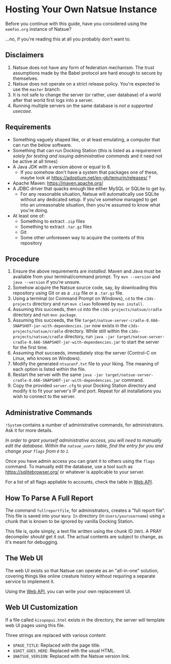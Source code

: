 # Hosting Your Own Natsue Instance

Before you continue with this guide, have you considered using the `eemfoo.org` instance of Natsue?

...no, if you're reading this at all you probably don't want to.

## Disclaimers

1. Natsue does not have any form of federation mechanism. The trust assumptions made by the Babel protocol are hard enough to secure by themselves.
2. Natsue does not operate on a strict release policy. You're expected to use the `master` branch.
3. It is not safe to change the server (or rather, user database) of a world after that world first logs into a server.
4. Running multiple servers on the same database is *not a supported usecase.*

## Requirements

* Something vaguely shaped like, or at least emulating, a computer that can run the below software.
* Something that can run Docking Station (this is listed as a requirement *solely for testing and issuing administrative commands* and it need not be active at all times)
* A Java JDK with a version above or equal to 8.
	* If you somehow don't have a system that packages one of these, maybe look at https://adoptium.net/en-gb/temurin/releases/ ?
* Apache Maven: https://maven.apache.org/
* A JDBC driver that quacks enough like either MySQL or SQLite to get by.
	* For any reasonable situation, Natsue will automatically use SQLite without any dedicated setup. If you've somehow managed to get into an unreasonable situation, then you're assumed to know what you're doing.
* At least one of:
	* Something to extract `.zip` files
	* Something to extract `.tar.gz` files
	* Git
	* Some other unforeseen way to acquire the contents of this repository

## Procedure

1. Ensure the above requirements are *installed.* Maven and Java must be available from your terminal/command prompt. Try `mvn --version` and `java --version` if you're unsure.
2. Somehow acquire the Natsue source code, say, by downloading this repository using Git or as a `.zip` file or a `.tar.gz` file.
3. Using a terminal (or Command Prompt on Windows), `cd` to the `c3ds-projects` directory and run `mvn clean` followed by `mvn install`.
4. Assuming this succeeds, then `cd` into the `c3ds-projects/natsue/cradle` directory and run `mvn package`.
5. Assuming this succeeds, the file `target/natsue-server-cradle-0.666-SNAPSHOT-jar-with-dependencies.jar` now exists in the `c3ds-projects/natsue/cradle` directory. While still within the `c3ds-projects/natsue/cradle` directory, run `java -jar target/natsue-server-cradle-0.666-SNAPSHOT-jar-with-dependencies.jar` to start the server for the first time.
6. Assuming *that* succeeds, immediately stop the server (Control-C on Linux, who knows on Windows).
7. Modify the generated `ntsuconf.txt` file to your liking. The meaning of each option is listed within the file.
8. Restart the server with the same `java -jar target/natsue-server-cradle-0.666-SNAPSHOT-jar-with-dependencies.jar` command.
9. Copy the provided `server.cfg` to your Docking Station directory and modify it to fit your server's IP and port. Repeat for all installations you wish to connect to the server.

## Administrative Commands

`!System` contains a number of administrative commands, for administrators. Ask it for more details.

*In order to grant yourself administrative access, you will need to manually edit the database. Within the `natsue_users` table, find the entry for you and change your `flags` from `0` to `1`.*

Once you have admin access you can grant it to others using the `flags` command. To manually edit the database, use a tool such as https://sqlitebrowser.org/ or whatever is applicable to your server.

For a list of all flags appliable to accounts, check the table in [Web API](WebAPI.md).

## How To Parse A Full Report

The command `fullreportfile`, for administrators, creates a "full report file". This file is saved into your `Warp In` directory (in `Users/yourusername`) using a chunk that is known to be ignored by vanilla Docking Station.

This file is, quite simply, a text file written using the chunk ID `INVI`. A PRAY decompiler *should* get it out. The actual contents are subject to change, as it's meant for debugging.

## The Web UI

The web UI exists so that Natsue can operate as an "all-in-one" solution, covering things like online creature history without requiring a separate service to implement it.

Using the [Web API](WebAPI.md), you can write your own replacement UI.

## Web UI Customization

If a file called `kisspopui.html` exists in the directory, the server will template web UI pages using this file.

Three strings are replaced with various content:

* `$PAGE_TITLE`: Replaced with the page title.
* `$SHIT_GOES_HERE`: Replaced with the usual HTML.
* `$NATSUE_VERSION`: Replaced with the Natsue version link.
